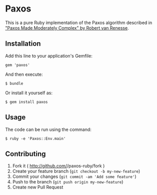# Paxos

This is a pure Ruby implementation of the Paxos algorithm described in ["Paxos Made Moderately Complex" by Robert van Renesse](http://www.cs.cornell.edu/home/rvr/Paxos/).

## Installation

Add this line to your application's Gemfile:

    gem 'paxos'

And then execute:

    $ bundle

Or install it yourself as:

    $ gem install paxos

## Usage

The code can be run using the command:

    $ ruby -e 'Paxos::Env.main'

## Contributing

1. Fork it ( http://github.com/<my-github-username>/paxos-ruby/fork )
2. Create your feature branch (`git checkout -b my-new-feature`)
3. Commit your changes (`git commit -am 'Add some feature'`)
4. Push to the branch (`git push origin my-new-feature`)
5. Create new Pull Request
